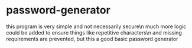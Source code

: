 # password-generator
this program is very simple and not necessarily secure\n
much more logic could be added to ensure things like repetitive characters\n
and missing requirements are prevented, but this a good basic password generator
